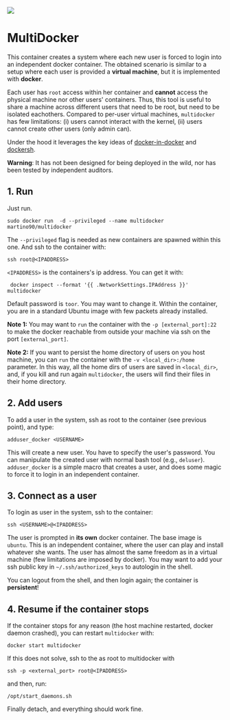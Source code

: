 [![](https://dockerbuildbadges.quelltext.eu/status.svg?organization=martino90&repository=multidocker
)](https://hub.docker.com/r/martino90/multidocker/builds/)  

# MultiDocker
This container creates a system where each new user is forced to login into an independent docker container.
The obtained scenario is similar to a setup where each user is provided a **virtual machine**, but it is implemented with **docker**.

Each user has `root` access within her container and **cannot** access the physical machine nor other users' containers. Thus, this tool is useful to share a machine across different users that need to be root, but need to be isolated eachothers. Compared to per-user virtual machines, `multidocker` has few limitations: (i) users cannot interact with the kernel, (ii) users cannot create other users (only admin can). 

Under the hood it leverages the key ideas of [docker-in-docker](https://github.com/jpetazzo/dind) and [dockersh](https://github.com/Yelp/dockersh).

**Warning**:
It has not been designed for being deployed in the wild, nor has been tested by independent auditors.

## 1. Run
Just run.
```
sudo docker run  -d --privileged --name multidocker martino90/multidocker
```
The `--privileged` flag is needed as new containers are spawned within this one.
And ssh to the container with:
```
ssh root@<IPADDRESS>
```
`<IPADDRESS>` is the containers's ip address. You can get it with:
``` 
 docker inspect --format '{{ .NetworkSettings.IPAddress }}' multidocker
```
Default password is `toor`. You may want to change it.
Within the container, you are in a standard Ubuntu image with few packets already installed.

**Note 1:** You may want to `run` the container with the `-p [external_port]:22` to make the docker reachable from outside your machine via ssh on the port `[external_port]`.

**Note 2:** If you want to persist the home directory of users on you host machine, you can `run` the container with the `-v <local_dir>:/home` parameter. In this way, all the home dirs of users are saved in `<local_dir>`, and, if you kill and run again `multidocker`, the users will find their files in their home directory.

## 2. Add users
To add a user in the system, ssh as root to the container (see previous point), and type:
```
adduser_docker <USERNAME>
```
This will create a new user. You have to specify the user's password.
You can manipulate the created user with normal bash tool (e.g., `deluser`).
`adduser_docker` is a simple macro that creates a user, and does some magic to force it to login in an independent container.

## 3. Connect as a user
To login as user in the system, ssh to the container:
```
ssh <USERNAME>@<IPADDRESS>
```
The user is prompted in **its own** docker container. The base image is `ubuntu`.
This is an independent container, where the user can play and install whatever she wants.
The user has almost the same freedom as in a virtual machine (few limitations are imposed by docker).
You may want to add your ssh public key in `~/.ssh/authorized_keys` to autologin in the shell.

You can logout from the shell, and then login again; the container is **persistent**!

## 4. Resume if the container stops
If the container stops for any reason (the host machine restarted, docker daemon crashed), you can restart `multidocker` with:
```
docker start multidocker
```
If this does not solve, ssh to the as root to multidocker with
```
ssh -p <external_port> root@<IPADDRESS>
```
and then, run:
```
/opt/start_daemons.sh
```
Finally detach, and everything should work fine.


